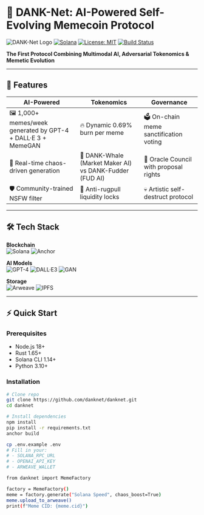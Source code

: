 # 🚀 DANK-Net: AI-Powered Self-Evolving Memecoin Protocol

![DANK-Net Logo](https://via.placeholder.com/150x150.png?text=DANK)
[![Solana](https://img.shields.io/badge/Solana-100%25-blue?logo=solana)](https://solana.com)
[![License: MIT](https://img.shields.io/badge/License-MIT-yellow.svg)](https://opensource.org/licenses/MIT)
[![Build Status](https://github.com/danknet/danknet/actions/workflows/ci.yml/badge.svg)](https://github.com/danknet/danknet/actions)

**The First Protocol Combining Multimodal AI, Adversarial Tokenomics & Memetic Evolution**

---

## 🌟 Features

| **AI-Powered** | **Tokenomics** | **Governance** |
|----------------|----------------|----------------|
| 🖼️ 1,000+ memes/week generated by GPT-4 + DALL·E 3 + MemeGAN | 🔥 Dynamic 0.69% burn per meme | 🗳️ On-chain meme sanctification voting |
| 🔄 Real-time chaos-driven generation | 🤖 DANK-Whale (Market Maker AI) vs DANK-Fudder (FUD AI) | 👑 Oracle Council with proposal rights |
| 🛡️ Community-trained NSFW filter | 💸 Anti-rugpull liquidity locks | 💀 Artistic self-destruct protocol |

---

## 🛠️ Tech Stack

**Blockchain**  
![Solana](https://img.shields.io/badge/Solana-100%25-blue?logo=solana)
![Anchor](https://img.shields.io/badge/Anchor-Framework-red)

**AI Models**  
![GPT-4](https://img.shields.io/badge/GPT--4-Tuned-green)
![DALL·E3](https://img.shields.io/badge/DALL%C2%B7E--3-Integrated-orange)
![GAN](https://img.shields.io/badge/Custom-MemeGAN-purple)

**Storage**  
![Arweave](https://img.shields.io/badge/Arweave-Permanent-black)
![IPFS](https://img.shields.io/badge/IPFS-Distributed-teal)

---

## ⚡ Quick Start

### Prerequisites
- Node.js 18+
- Rust 1.65+
- Solana CLI 1.14+
- Python 3.10+

### Installation
```bash
# Clone repo
git clone https://github.com/danknet/danknet.git
cd danknet

# Install dependencies
npm install
pip install -r requirements.txt
anchor build

cp .env.example .env
# Fill in your:
# - SOLANA_RPC_URL
# - OPENAI_API_KEY
# - ARWEAVE_WALLET

from danknet import MemeFactory

factory = MemeFactory()
meme = factory.generate("Solana Speed", chaos_boost=True)
meme.upload_to_arweave()
print(f"Meme CID: {meme.cid}")
